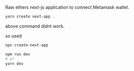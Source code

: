 Raw ethers next-js application to connect Metamask wallet.

```bash
yarn create next-app .
```
above command didnt work.

so used
```bash
npx create-next-app
```

```bash
npm run dev
# or
yarn dev
```
